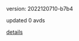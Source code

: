 version: 2022120710-b7b4

updated 0 avds

[details](https://github.com/0x74f917491bfa7ebfa379/ali_avd_db/blob/master/change_log/2022/12/07/10/b7b4.txt)